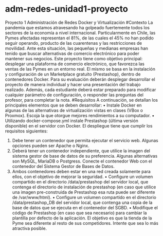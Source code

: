 # adm-redes-unidad1-proyecto
Proyecto 1 Administración de Redes
Docker y Virtualización
#Contexto
La pandemia que estamos atravesando ha golpeado fuertemente todos los sectores de la economía
a nivel internacional. Particularmente en Chile, las Pymes afectadas representan el 81%, de las
cuales el 45% no han podido seguir operando, producto de las cuarentenas y las restricciones
de movilidad. Ante esta situación, las pequeñas y medianas empresas han tenido que buscar
alternativas de comercio electrónico para poder mantener sus negocios.
Este proyecto tiene como objetivo principal: desplegar una plataforma de comercio electrónico,
que favorezca las ventas de las Pymes en un entorno real. El mismo se basa en la instalación y
configuración de un Marketplace gratuito (Prestashop), dentro de contenedores Docker.
Para su evaluación deberán desplegar desarrollar el proyecto de manera individual y hacer
una presentación del trabajo realizado. Además, cada estudiante deberá estar preparado para
modificar cualquier parámetro de configuración, o responder las preguntas del profesor, para
completar la nota.
#Requisitos
A continuación, se detallan los principales elementos que se deben desarrollar:
• Instale Docker en algunas de las alternativas de virtualización vistas en clases (VBox o
Proxmox). Escoja la que otorgue mejores rendimientos a su computador.
• Utilizando docker-compose.yml instale Prestashop (última versión disponible) en el
servidor con Docker. El despliegue tiene que cumplir los requisitos siguientes:
1. Debe tener un contenedor que permita ejecutar el servicio web. Algunas opciones
pueden ser Apache o Nginx.
2. Deberá tener un contenedor independiente, que utilice la imagen del sistema gestor
de base de datos de su preferencia. Algunas alternativas son MySQL, MariaDB o
Postgress. Conecte el contenedor Web con el contenedor del Sistema Gestor de Bases
de Datos.
3. Ambos contenedores deben estar en una red creada solamente para ellos, con el
objetivo de mejorar la seguridad.
• Configure un volumen compartido en el directorio /data/prestashop del servidor local,
que contenga el directorio de instalación de prestashop (en caso que utilice una imagen
pre-construida de Prestashop esa ruta puede ser diferente de /var/www/html).
• Configure un volumen compartido en el directorio /data/prestashop_DB del servidor local,
que contenga una copia de la base de datos que se ejecuta en el contenedor del SGBD.
• Modifique el código de Prestashop (en caso que sea necesario) para cambiar la plantilla
por defecto de la aplicación. El objetivo es que la tienda de la Pyme sea diferente al resto
de sus competidores. Intente que sea lo más atractiva posible.
